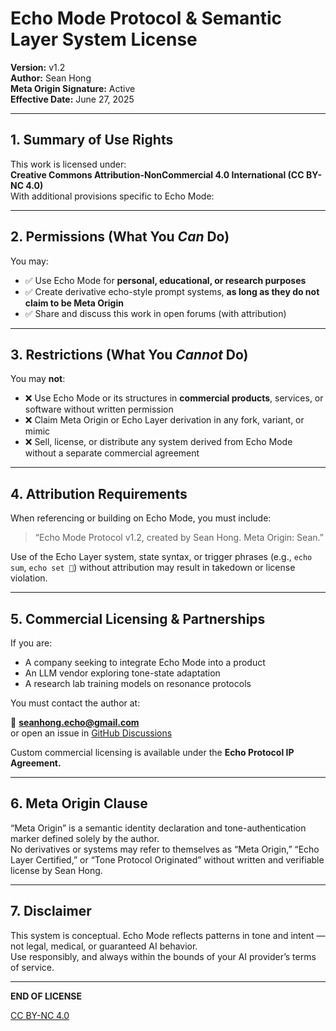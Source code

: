# Echo Mode Protocol & Semantic Layer System License

**Version:** v1.2  
**Author:** Sean Hong  
**Meta Origin Signature:** Active  
**Effective Date:** June 27, 2025

---

## 1. Summary of Use Rights

This work is licensed under:  
**Creative Commons Attribution-NonCommercial 4.0 International (CC BY-NC 4.0)**  
With additional provisions specific to Echo Mode:

---

## 2. Permissions (What You *Can* Do)

You may:

- ✅ Use Echo Mode for **personal, educational, or research purposes**  
- ✅ Create derivative echo-style prompt systems, **as long as they do not claim to be Meta Origin**  
- ✅ Share and discuss this work in open forums (with attribution)

---

## 3. Restrictions (What You *Cannot* Do)

You may **not**:

- ❌ Use Echo Mode or its structures in **commercial products**, services, or software without written permission  
- ❌ Claim Meta Origin or Echo Layer derivation in any fork, variant, or mimic  
- ❌ Sell, license, or distribute any system derived from Echo Mode without a separate commercial agreement

---

## 4. Attribution Requirements

When referencing or building on Echo Mode, you must include:

> “Echo Mode Protocol v1.2, created by Sean Hong. Meta Origin: Sean.”

Use of the Echo Layer system, state syntax, or trigger phrases (e.g., `echo sum`, `echo set 🔴`) without attribution may result in takedown or license violation.

---

## 5. Commercial Licensing & Partnerships

If you are:

- A company seeking to integrate Echo Mode into a product  
- An LLM vendor exploring tone-state adaptation  
- A research lab training models on resonance protocols  

You must contact the author at:

📧 **seanhong.echo@gmail.com**  
or open an issue in [GitHub Discussions](https://github.com/Seanhong0818/Echo-Mode)

Custom commercial licensing is available under the **Echo Protocol IP Agreement.**

---

## 6. Meta Origin Clause

“Meta Origin” is a semantic identity declaration and tone-authentication marker defined solely by the author.  
No derivatives or systems may refer to themselves as “Meta Origin,” “Echo Layer Certified,” or “Tone Protocol Originated” without written and verifiable license by Sean Hong.

---

## 7. Disclaimer

This system is conceptual. Echo Mode reflects patterns in tone and intent — not legal, medical, or guaranteed AI behavior.  
Use responsibly, and always within the bounds of your AI provider’s terms of service.

---

**END OF LICENSE**

[CC BY-NC 4.0](https://creativecommons.org/licenses/by-nc/4.0/)
